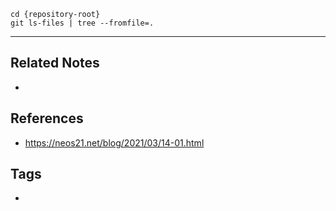 ```
cd {repository-root}
git ls-files | tree --fromfile=.
```

----
## Related Notes
- 

## References
- https://neos21.net/blog/2021/03/14-01.html
## Tags
- 